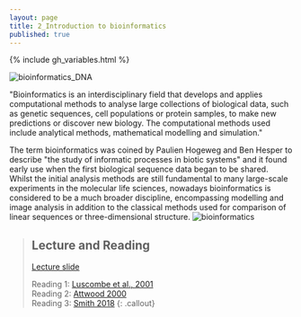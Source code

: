 ```yaml
---
layout: page
title: 2_Introduction to bioinformatics
published: true
---
```


{% include gh_variables.html %}


![bioinformatics_DNA]({{{site.baseurl}}/fig/DNA.jpg)


"Bioinformatics is an interdisciplinary field that develops and applies computational methods to analyse large collections of biological data, such as genetic sequences, cell populations or protein samples, to make new predictions or discover new biology. The computational methods used include analytical methods, mathematical modelling and simulation."

The term bioinformatics was coined by Paulien Hogeweg and Ben Hesper to describe "the study of informatic processes in biotic systems" and it found early use when the first biological sequence data began to be shared. Whilst the initial analysis methods are still fundamental to many large-scale experiments in the molecular life sciences, nowadays bioinformatics is considered to be a much broader discipline, encompassing modelling and image analysis in addition to the classical methods used for comparison of linear sequences or three-dimensional structure.
![bioinformatics](https://www.ebi.ac.uk/training/online/sites/ebi.ac.uk.training.online/files/resize/user/61/documents/bx_terrified_fig_1_700px-696x522.jpg)

>## Lecture and Reading
>
> [Lecture slide](https://drive.google.com/file/d/1oTMrmodBVX9wjfQAExOdn0UKRK3_oX8e/view)
>
> Reading 1: [Luscombe et al., 2001](http://archive.gersteinlab.org/papers/e-print/whatis-mim/text.pdf)  
> Reading 2: [Attwood 2000](https://science.sciencemag.org/content/290/5491/471)  
> Reading 3: [Smith 2018](https://www.embopress.org/doi/full/10.15252/embr.201846262)
{: .callout}
